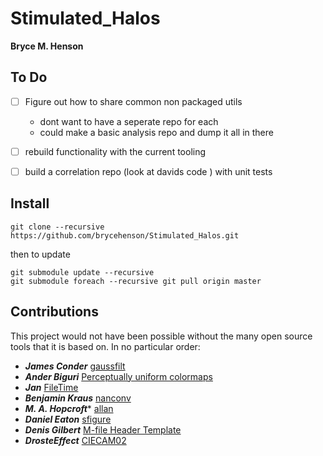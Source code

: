 # Stimulated_Halos
**Bryce M. Henson**  


## To Do
- [ ] Figure out how to share common non packaged utils
  - dont want to have a seperate repo for each
  - could make a basic analysis repo and dump it all in there
- [ ] rebuild functionality with the current tooling
- [ ] build a correlation repo (look at davids code ) with unit tests  


## Install
``` 
git clone --recursive https://github.com/brycehenson/Stimulated_Halos.git
```
then to update 
```
git submodule update --recursive
git submodule foreach --recursive git pull origin master
```



## Contributions  
This project would not have been possible without the many open source tools that it is based on. In no particular order: 

* ***James Conder*** [gaussfilt](https://au.mathworks.com/matlabcentral/fileexchange/43182-gaussfilt-t-z-sigma)
* ***Ander Biguri*** [Perceptually uniform colormaps](https://au.mathworks.com/matlabcentral/fileexchange/51986-perceptually-uniform-colormaps)
* ***Jan*** [FileTime](https://au.mathworks.com/matlabcentral/fileexchange/24671-filetime)
* ***Benjamin Kraus*** [nanconv](https://au.mathworks.com/matlabcentral/fileexchange/41961-nanconv)
* ***M. A. Hopcroft**** [allan](https://au.mathworks.com/matlabcentral/fileexchange/13246-allan)
* ***Daniel Eaton***  [sfigure](https://au.mathworks.com/matlabcentral/fileexchange/8919-smart-silent-figure)
* ***Denis Gilbert***  [M-file Header Template](https://au.mathworks.com/matlabcentral/fileexchange/4908-m-file-header-template)
* ***DrosteEffect***  [CIECAM02](https://github.com/DrosteEffect/CIECAM02)